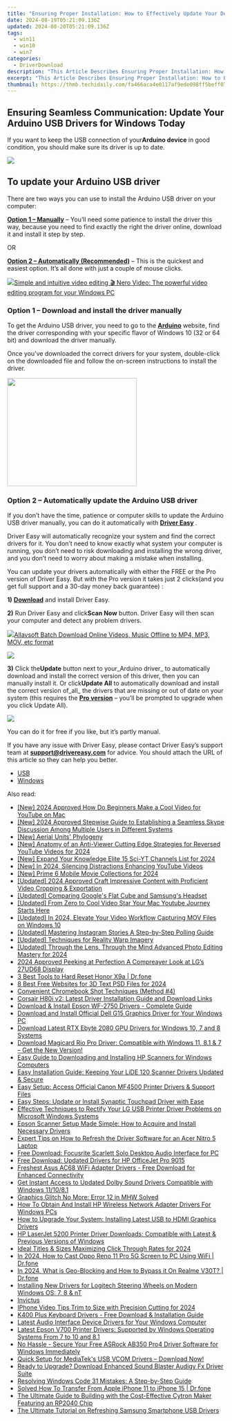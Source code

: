```yaml
---
title: "Ensuring Proper Installation: How to Effectively Update Your Dell Camera's Drivers"
date: 2024-08-19T05:21:09.136Z
updated: 2024-08-20T05:21:09.136Z
tags:
  - win11
  - win10
  - win7
categories:
  - DriverDownload
description: "This Article Describes Ensuring Proper Installation: How to Effectively Update Your Dell Camera's Drivers"
excerpt: "This Article Describes Ensuring Proper Installation: How to Effectively Update Your Dell Camera's Drivers"
thumbnail: https://thmb.techidaily.com/fa466aca4e0117af9ede098ff5beff07b4b780680a77e468de6afed425dad313.jpg
---
```


## Ensuring Seamless Communication: Update Your Arduino USB Drivers for Windows Today

If you want to keep the USB connection of your**Arduino device** in good condition, you should make sure its driver is up to date.

<!-- affiliate ads begin -->
<a href="https://store.movavi.com/affiliate.php?ACCOUNT=MOVAVI&AFFILIATE=108875&PATH=https%3A%2F%2Fwww.movavi.com%3FAFFILIATE%3D108875%26RESOURCE%3DMovavi%2BVideo%2BEditor%2Bbox"><img src="https://mcusercontent.com/0885a03ded3d480dca9287f12/images/6d3207fd-9f15-4c21-f0ad-59c68e6a7e2a.png" border="0"></a>
<!-- affiliate ads end -->
## To update your Arduino USB driver

 There are two ways you can use to install the Arduino USB driver on your computer:

[**Option 1 – Manually**](https://tools.techidaily.com/drivereasy/download/) – You’ll need some patience to install the driver this way, because you need to find exactly the right the driver online, download it and install it step by step.

OR

**[Option 2 – Automatically (Recommended)](https://www.drivereasy.com/knowledge/arduino-usb-driver-update-for-windows/#option2)**  – This is the quickest and easiest option. It’s all done with just a couple of mouse clicks.

<!-- affiliate ads begin -->
<a href="https://store.nero.com/order/checkout.php?PRODS=42296685&QTY=1&AFFILIATE=108875&CART=1"><img src="http://cdnwww.nero.com/nero-com-wAssets/img/banners/2022/video-pp/ScreenshotSlider/Nero-Video-Advanced-editing.JPG" border="0">Simple and intuitive video editing
🎬 Nero Video:
The powerful video editing program for your Windows PC</a>
<!-- affiliate ads end -->
### Option 1 – Download and install the driver manually

 To get the Arduino USB driver, you need to go to the **[Arduino](https://www.arduino.cc/)**  website, find the driver corresponding with your specific flavor of Windows 10 (32 or 64 bit) and download the driver manually.

 Once you’ve downloaded the correct drivers for your system, double-click on the downloaded file and follow the on-screen instructions to install the driver.

<!-- affiliate ads begin -->
<a href="https://caperobbin.sjv.io/c/5597632/2006118/18460" target="_top" id="2006118"><img src="//a.impactradius-go.com/display-ad/18460-2006118" border="0" alt="" width="300" height="250"/></a><img height="0" width="0" src="https://imp.pxf.io/i/5597632/2006118/18460" style="position:absolute;visibility:hidden;" border="0" />
<!-- affiliate ads end -->
### Option 2 – Automatically update the Arduino USB driver

 If you don’t have the time, patience or computer skills to update the Arduino USB driver manually, you can do it automatically with **[Driver Easy](https://tools.techidaily.com/drivereasy/download/)**  .

 Driver Easy will automatically recognize your system and find the correct drivers for it. You don’t need to know exactly what system your computer is running, you don’t need to risk downloading and installing the wrong driver, and you don’t need to worry about making a mistake when installing.

 You can update your drivers automatically with either the FREE or the Pro version of Driver Easy. But with the Pro version it takes just 2 clicks(and you get full support and a 30-day money back guarantee) :

**1)** [**Download**](https://tools.techidaily.com/drivereasy/download/) and install Driver Easy.

**2)** Run Driver Easy and click**Scan Now** button. Driver Easy will then scan your computer and detect any problem drivers.

<!-- affiliate ads begin -->
<a href="https://secure.2checkout.com/order/checkout.php?PRODS=4631056&QTY=1&AFFILIATE=108875&CART=1"><img src="https://secure.avangate.com/images/merchant/997e65474a248252883b485717f7d098/products/buy-windows.png" border="0">Allavsoft Batch Download Online Videos, Music Offline to MP4, MP3, MOV, etc format </a>
<!-- affiliate ads end -->
![](https://images.drivereasy.com/wp-content/uploads/2018/07/img_5b3dc1c9de503.jpg)

**3)** Click the**Update** button next to your_Arduino driver_ to automatically download and install the correct version of this driver, then you can manually install it. Or click**Update All**  to automatically download and install the correct version of_all_ the drivers that are missing or out of date on your system (this requires the **[Pro version](https://tools.techidaily.com/drivereasy/download/)**  – you’ll be prompted to upgrade when you click Update All).

<!-- affiliate ads begin -->

<!-- affiliate ads end -->
![](https://images.drivereasy.com/wp-content/uploads/2018/07/img_5b4d896435e3d.jpg)

 You can do it for free if you like, but it’s partly manual.

 If you have any issue with Driver Easy, please contact Driver Easy’s support team at **[support@drivereasy.com](https://tools.techidaily.com/drivereasy/download/)**  for advice. You should attach the URL of this article so they can help you better.

* [USB](https://tools.techidaily.com/drivereasy/download/)
* [Windows](https://tools.techidaily.com/drivereasy/download/)

<ins class="adsbygoogle"
     style="display:block"
     data-ad-format="autorelaxed"
     data-ad-client="ca-pub-7571918770474297"
     data-ad-slot="1223367746"></ins>



<ins class="adsbygoogle"
     style="display:block"
     data-ad-client="ca-pub-7571918770474297"
     data-ad-slot="8358498916"
     data-ad-format="auto"
     data-full-width-responsive="true"></ins>

<span class="atpl-alsoreadstyle">Also read:</span>
<div><ul>
<li><a href="https://facebook-record-videos.techidaily.com/new-2024-approved-how-do-beginners-make-a-cool-video-for-youtube-on-mac/"><u>[New] 2024 Approved  How Do Beginners Make a Cool Video for YouTube on Mac</u></a></li>
<li><a href="https://on-screen-recording.techidaily.com/new-2024-approved-stepwise-guide-to-establishing-a-seamless-skype-discussion-among-multiple-users-in-different-systems/"><u>[New] 2024 Approved  Stepwise Guide to Establishing a Seamless Skype Discussion Among Multiple Users in Different Systems</u></a></li>
<li><a href="https://extra-resources.techidaily.com/new-aerial-units-phylogeny/"><u>[New] Aerial Units' Phylogeny</u></a></li>
<li><a href="https://facebook-video-footage.techidaily.com/new-anatomy-of-an-anti-viewer-cutting-edge-strategies-for-reversed-youtube-videos-for-2024/"><u>[New] Anatomy of an Anti-Viewer  Cutting Edge Strategies for Reversed YouTube Videos for 2024</u></a></li>
<li><a href="https://youtube-data.techidaily.com/xpand-your-knowledge-elite-15-sci-yt-channels-list-for-2024/"><u>[New] Expand Your Knowledge  Elite 15 Sci-YT Channels List for 2024</u></a></li>
<li><a href="https://youtube-tips.techidaily.com/n-2024-silencing-distractions-enhancing-youtube-videos/"><u>[New] In 2024, Silencing Distractions  Enhancing YouTube Videos</u></a></li>
<li><a href="https://facebook-clips.techidaily.com/new-prime-6-mobile-movie-collections-for-2024/"><u>[New] Prime 6 Mobile Movie Collections for 2024</u></a></li>
<li><a href="https://instagram-videos.techidaily.com/updated-2024-approved-craft-impressive-content-with-proficient-video-cropping-and-exportation/"><u>[Updated] 2024 Approved  Craft Impressive Content with Proficient Video Cropping & Exportation</u></a></li>
<li><a href="https://extra-resources.techidaily.com/updated-comparing-googles-flat-cube-and-samsungs-headset/"><u>[Updated] Comparing Google's Flat Cube and Samsung's Headset</u></a></li>
<li><a href="https://facebook-video-footage.techidaily.com/updated-from-zero-to-cool-video-star-your-mac-youtube-journey-starts-here/"><u>[Updated] From Zero to Cool Video Star  Your Mac Youtube Journey Starts Here</u></a></li>
<li><a href="https://digital-screen-recording.techidaily.com/updated-in-2024-elevate-your-video-workflow-capturing-mov-files-on-windows-10/"><u>[Updated] In 2024, Elevate Your Video Workflow  Capturing MOV Files on Windows 10</u></a></li>
<li><a href="https://instagram-video-files.techidaily.com/updated-mastering-instagram-stories-a-step-by-step-polling-guide/"><u>[Updated] Mastering Instagram Stories  A Step-by-Step Polling Guide</u></a></li>
<li><a href="https://some-approaches.techidaily.com/updated-techniques-for-reality-warp-imagery/"><u>[Updated] Techniques for Reality Warp Imagery</u></a></li>
<li><a href="https://fox-info.techidaily.com/updated-through-the-lens-through-the-mind-advanced-photo-editing-mastery-for-2024/"><u>[Updated] Through the Lens, Through the Mind  Advanced Photo Editing Mastery for 2024</u></a></li>
<li><a href="https://extra-skills.techidaily.com/2024-approved-peeking-at-perfection-a-compreayer-look-at-lgs-27ud68-display/"><u>2024 Approved  Peeking at Perfection  A Compreayer Look at LG’s 27UD68 Display</u></a></li>
<li><a href="https://phone-solutions.techidaily.com/3-best-tools-to-hard-reset-honor-x9a-drfone-by-drfone-reset-android-reset-android/"><u>3 Best Tools to Hard Reset Honor X9a | Dr.fone</u></a></li>
<li><a href="https://fox-direct.techidaily.com/8-best-free-websites-for-3d-text-psd-files-for-2024/"><u>8 Best Free Websites for 3D Text PSD Files for 2024</u></a></li>
<li><a href="https://digital-screen-recording.techidaily.com/convenient-chromebook-shot-techniques-method-4/"><u>Convenient Chromebook Shot Techniques (Method #4)</u></a></li>
<li><a href="https://hardware-updates.techidaily.com/corsair-h80i-v2-latest-driver-installation-guide-and-download-links/"><u>Corsair H80i v2: Latest Driver Installation Guide and Download Links</u></a></li>
<li><a href="https://hardware-updates.techidaily.com/1722978309819-download-and-install-epson-wf-2750-drivers-complete-guide/"><u>Download & Install Epson WF-2750 Drivers - Complete Guide</u></a></li>
<li><a href="https://hardware-updates.techidaily.com/download-and-install-official-dell-g15-graphics-driver-for-your-windows-pc/"><u>Download and Install Official Dell G15 Graphics Driver for Your Windows PC</u></a></li>
<li><a href="https://hardware-updates.techidaily.com/download-latest-rtx-ebyte-2080-gpu-drivers-for-windows-10-7-and-8-systems/"><u>Download Latest RTX Ebyte 2080 GPU Drivers for Windows 10, 7 and 8 Systems</u></a></li>
<li><a href="https://hardware-updates.techidaily.com/download-magicard-rio-pro-driver-compatible-with-windows-11-81-and-7-get-the-new-version/"><u>Download Magicard Rio Pro Driver: Compatible with Windows 11, 8.1 & 7 – Get the New Version!</u></a></li>
<li><a href="https://hardware-updates.techidaily.com/easy-guide-to-downloading-and-installing-hp-scanners-for-windows-computers/"><u>Easy Guide to Downloading and Installing HP Scanners for Windows Computers</u></a></li>
<li><a href="https://hardware-updates.techidaily.com/easy-installation-guide-keeping-your-lide-120-scanner-drivers-updated-and-secure/"><u>Easy Installation Guide: Keeping Your LiDE 120 Scanner Drivers Updated & Secure</u></a></li>
<li><a href="https://hardware-updates.techidaily.com/easy-setup-access-official-canon-mf4500-printer-drivers-and-support-files/"><u>Easy Setup: Access Official Canon MF4500 Printer Drivers & Support Files</u></a></li>
<li><a href="https://hardware-updates.techidaily.com/easy-steps-update-or-install-synaptic-touchpad-driver-with-ease/"><u>Easy Steps: Update or Install Synaptic Touchpad Driver with Ease</u></a></li>
<li><a href="https://hardware-updates.techidaily.com/effective-techniques-to-rectify-your-lg-usb-printer-driver-problems-on-microsoft-windows-systems/"><u>Effective Techniques to Rectify Your LG USB Printer Driver Problems on Microsoft Windows Systems</u></a></li>
<li><a href="https://hardware-updates.techidaily.com/epson-scanner-setup-made-simple-how-to-acquire-and-install-necessary-drivers/"><u>Epson Scanner Setup Made Simple: How to Acquire and Install Necessary Drivers</u></a></li>
<li><a href="https://hardware-updates.techidaily.com/expert-tips-on-how-to-refresh-the-driver-software-for-an-acer-nitro-5-laptop/"><u>Expert Tips on How to Refresh the Driver Software for an Acer Nitro 5 Laptop</u></a></li>
<li><a href="https://hardware-updates.techidaily.com/free-download-focusrite-scarlett-solo-desktop-audio-interface-for-pc/"><u>Free Download: Focusrite Scarlett Solo Desktop Audio Interface for PC</u></a></li>
<li><a href="https://hardware-updates.techidaily.com/free-download-updated-drivers-for-hp-officejet-pro-9015/"><u>Free Download: Updated Drivers for HP OfficeJet Pro 9015</u></a></li>
<li><a href="https://hardware-updates.techidaily.com/freshest-asus-ac68-wifi-adapter-drivers-free-download-for-enhanced-connectivity/"><u>Freshest Asus AC68 WiFi Adapter Drivers - Free Download for Enhanced Connectivity</u></a></li>
<li><a href="https://hardware-updates.techidaily.com/get-instant-access-to-updated-dolby-sound-drivers-compatible-with-windows-111081/"><u>Get Instant Access to Updated Dolby Sound Drivers Compatible with Windows 11/10/8.1</u></a></li>
<li><a href="https://graphic-issues.techidaily.com/graphics-glitch-no-more-error-12-in-mhw-solved/"><u>Graphics Glitch No More: Error 12 in MHW Solved</u></a></li>
<li><a href="https://hardware-updates.techidaily.com/how-to-obtain-and-install-hp-wireless-network-adapter-drivers-for-windows-pcs/"><u>How To Obtain And Install HP Wireless Network Adapter Drivers For Windows PCs</u></a></li>
<li><a href="https://hardware-updates.techidaily.com/how-to-upgrade-your-system-installing-latest-usb-to-hdmi-graphics-drivers/"><u>How to Upgrade Your System: Installing Latest USB to HDMI Graphics Drivers</u></a></li>
<li><a href="https://hardware-updates.techidaily.com/hp-laserjet-5200-printer-driver-downloads-compatible-with-latest-and-previous-versions-of-windows/"><u>HP LaserJet 5200 Printer Driver Downloads: Compatible with Latest & Previous Versions of Windows</u></a></li>
<li><a href="https://youtube-webster.techidaily.com/-titles-and-sizes-maximizing-click-through-rates-for-2024/"><u>Ideal Titles & Sizes  Maximizing Click Through Rates for 2024</u></a></li>
<li><a href="https://screen-mirror.techidaily.com/in-2024-how-to-cast-oppo-reno-11-pro-5g-screen-to-pc-using-wifi-drfone-by-drfone-android/"><u>In 2024, How to Cast Oppo Reno 11 Pro 5G Screen to PC Using WiFi | Dr.fone</u></a></li>
<li><a href="https://phone-solutions.techidaily.com/in-2024-what-is-geo-blocking-and-how-to-bypass-it-on-realme-v30t-drfone-by-drfone-virtual-android/"><u>In 2024, What is Geo-Blocking and How to Bypass it On Realme V30T? | Dr.fone</u></a></li>
<li><a href="https://hardware-updates.techidaily.com/installing-new-drivers-for-logitech-steering-wheels-on-modern-windows-os-7-8-and-nt/"><u>Installing New Drivers for Logitech Steering Wheels on Modern Windows OS: 7, 8 & nT</u></a></li>
<li><a href="https://hardware-updates.techidaily.com/invictus/"><u>Invictus</u></a></li>
<li><a href="https://extra-guidance.techidaily.com/iphone-video-tips-trim-to-size-with-precision-cutting-for-2024/"><u>IPhone Video Tips  Trim to Size with Precision Cutting for 2024</u></a></li>
<li><a href="https://hardware-updates.techidaily.com/k400-plus-keyboard-drivers-free-download-and-installation-guide/"><u>K400 Plus Keyboard Drivers - Free Download & Installation Guide</u></a></li>
<li><a href="https://hardware-updates.techidaily.com/latest-audio-interface-device-drivers-for-your-windows-computer/"><u>Latest Audio Interface Device Drivers for Your Windows Computer</u></a></li>
<li><a href="https://hardware-updates.techidaily.com/latest-epson-v700-printer-drivers-supported-by-windows-operating-systems-from-7-to-10-and-81/"><u>Latest Epson V700 Printer Drivers: Supported by Windows Operating Systems From 7 to 10 and 8.1</u></a></li>
<li><a href="https://hardware-updates.techidaily.com/1722960007148-no-hassle-secure-your-free-asrock-ab350-pro4-driver-software-for-windows-immediately/"><u>No Hassle - Secure Your Free ASRock AB350 Pro4 Driver Software for Windows Immediately</u></a></li>
<li><a href="https://hardware-updates.techidaily.com/quick-setup-for-mediateks-usb-vcom-drivers-download-now/"><u>Quick Setup for MediaTek's USB VCOM Drivers – Download Now!</u></a></li>
<li><a href="https://hardware-updates.techidaily.com/ready-to-upgrade-download-enhanced-sound-blaster-audigy-fx-driver-suite/"><u>Ready to Upgrade? Download Enhanced Sound Blaster Audigy Fx Driver Suite</u></a></li>
<li><a href="https://techtrends.techidaily.com/resolving-windows-code-31-mistakes-a-step-by-step-guide/"><u>Resolving Windows Code 31 Mistakes: A Step-by-Step Guide</u></a></li>
<li><a href="https://iphone-transfer.techidaily.com/solved-how-to-transfer-from-apple-iphone-11-to-iphone-15-drfone-by-drfone-transfer-from-ios/"><u>Solved How To Transfer From Apple iPhone 11 to iPhone 15 | Dr.fone</u></a></li>
<li><a href="https://hardware-reviews.techidaily.com/the-ultimate-guide-to-building-with-the-cost-effective-cytron-maker-featuring-an-rp2040-chip/"><u>The Ultimate Guide to Building with the Cost-Effective Cytron Maker Featuring an RP2040 Chip</u></a></li>
<li><a href="https://hardware-updates.techidaily.com/the-ultimate-tutorial-on-refreshing-samsung-smartphone-usb-drivers/"><u>The Ultimate Tutorial on Refreshing Samsung Smartphone USB Drivers</u></a></li>
</ul></div>
